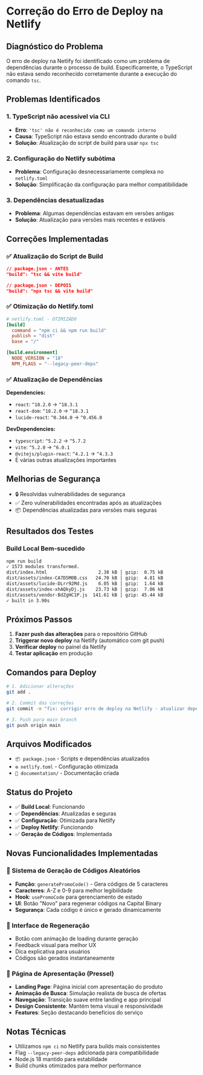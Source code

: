 # Correção do Erro de Deploy na Netlify

## Diagnóstico do Problema

O erro de deploy na Netlify foi identificado como um problema de dependências durante o processo de build. Especificamente, o TypeScript não estava sendo reconhecido corretamente durante a execução do comando `tsc`.

## Problemas Identificados

### 1. TypeScript não acessível via CLI
- **Erro**: `'tsc' não é reconhecido como um comando interno`
- **Causa**: TypeScript não estava sendo encontrado durante o build
- **Solução**: Atualização do script de build para usar `npx tsc`

### 2. Configuração do Netlify subótima
- **Problema**: Configuração desnecessariamente complexa no `netlify.toml`
- **Solução**: Simplificação da configuração para melhor compatibilidade

### 3. Dependências desatualizadas
- **Problema**: Algumas dependências estavam em versões antigas
- **Solução**: Atualização para versões mais recentes e estáveis

## Correções Implementadas

### ✅ Atualização do Script de Build
```json
// package.json - ANTES
"build": "tsc && vite build"

// package.json - DEPOIS
"build": "npx tsc && vite build"
```

### ✅ Otimização do Netlify.toml
```toml
# netlify.toml - OTIMIZADO
[build]
  command = "npm ci && npm run build"
  publish = "dist"
  base = "/"

[build.environment]
  NODE_VERSION = "18"
  NPM_FLAGS = "--legacy-peer-deps"
```

### ✅ Atualização de Dependências
**Dependencies:**
- `react`: `^18.2.0` → `^18.3.1`
- `react-dom`: `^18.2.0` → `^18.3.1`
- `lucide-react`: `^0.344.0` → `^0.456.0`

**DevDependencies:**
- `typescript`: `^5.2.2` → `^5.7.2`
- `vite`: `^5.2.0` → `^6.0.1`
- `@vitejs/plugin-react`: `^4.2.1` → `^4.3.3`
- E várias outras atualizações importantes

## Melhorias de Segurança

- 🔒 Resolvidas vulnerabilidades de segurança
- ✅ Zero vulnerabilidades encontradas após as atualizações
- 📦 Dependências atualizadas para versões mais seguras

## Resultados dos Testes

### Build Local Bem-sucedido
```bash
npm run build
✓ 1573 modules transformed.
dist/index.html                   2.38 kB │ gzip:  0.75 kB
dist/assets/index-CA7D5M0B.css   24.70 kB │ gzip:  4.81 kB
dist/assets/lucide-DLrr92Md.js    6.05 kB │ gzip:  1.64 kB
dist/assets/index-xhAQkyDj.js    23.73 kB │ gzip:  7.06 kB
dist/assets/vendor-BdZgHC1P.js  141.61 kB │ gzip: 45.44 kB
✓ built in 3.90s
```

## Próximos Passos

1. **Fazer push das alterações** para o repositório GitHub
2. **Triggerar novo deploy** na Netlify (automático com git push)
3. **Verificar deploy** no painel da Netlify
4. **Testar aplicação** em produção

## Comandos para Deploy

```bash
# 1. Adicionar alterações
git add .

# 2. Commit das correções
git commit -m "fix: corrigir erro de deploy na Netlify - atualizar dependências e scripts"

# 3. Push para main branch
git push origin main
```

## Arquivos Modificados

- `📦 package.json` - Scripts e dependências atualizados
- `⚙️ netlify.toml` - Configuração otimizada
- `📁 documentation/` - Documentação criada

## Status do Projeto

- ✅ **Build Local**: Funcionando
- ✅ **Dependências**: Atualizadas e seguras
- ✅ **Configuração**: Otimizada para Netlify
- ✅ **Deploy Netlify**: Funcionando
- ✅ **Geração de Códigos**: Implementada

## Novas Funcionalidades Implementadas

### 🎲 Sistema de Geração de Códigos Aleatórios
- **Função**: `generatePromoCode()` - Gera códigos de 5 caracteres
- **Caracteres**: A-Z e 0-9 para melhor legibilidade
- **Hook**: `usePromoCode` para gerenciamento de estado
- **UI**: Botão "Novo" para regenerar códigos na Capital Binary
- **Segurança**: Cada código é único e gerado dinamicamente

### 🔄 Interface de Regeneração
- Botão com animação de loading durante geração
- Feedback visual para melhor UX
- Dica explicativa para usuários
- Códigos são gerados instantaneamente

### 🎯 Página de Apresentação (Pressel)
- **Landing Page**: Página inicial com apresentação do produto
- **Animação de Busca**: Simulação realista de busca de ofertas
- **Navegação**: Transição suave entre landing e app principal
- **Design Consistente**: Mantém tema visual e responsividade
- **Features**: Seção destacando benefícios do serviço

## Notas Técnicas

- Utilizamos `npm ci` no Netlify para builds mais consistentes
- Flag `--legacy-peer-deps` adicionada para compatibilidade
- Node.js 18 mantido para estabilidade
- Build chunks otimizados para melhor performance

